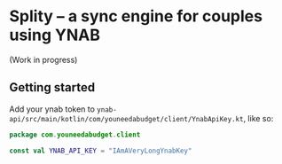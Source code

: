 # Splity – a sync engine for couples using YNAB
(Work in progress)

## Getting started
Add your ynab token to `ynab-api/src/main/kotlin/com/youneedabudget/client/YnabApiKey.kt`, like so:

```kotlin
package com.youneedabudget.client

const val YNAB_API_KEY = "IAmAVeryLongYnabKey"
```
